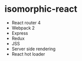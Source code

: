 # isomorphic-react

- React router 4
- Webpack 2
- Express
- Redux
- JSS
- Server side rendering
- React hot loader

